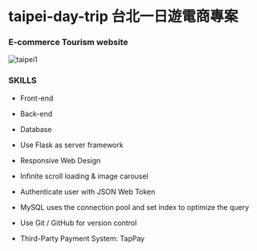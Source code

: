 # taipei-day-trip 台北一日遊電商專案
### E-commerce Tourism website
![taipei1](https://user-images.githubusercontent.com/112619621/224496302-f2a62879-a370-4e59-81b8-58a6a41b9552.gif)

### SKILLS
- Front-end

- Back-end

- Database

- Use Flask as server framework
- Responsive Web Design
- Infinite scroll loading & image carousel
- Authenticate user with JSON Web Token
- MySQL uses the connection pool and set 
  index to optimize the query
- Use Git / GitHub for version control
- Third-Party Payment System: TapPay


